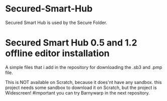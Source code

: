 # Secured-Smart-Hub
Secured Smart Hub is used by the Secure Folder.

# Secured Smart Hub 0.5 and 1.2 offline editor installation
A simple files that i add in the repository for downloading the .sb3 and .pmp file.

This is NOT available on Scratch, because it does'nt have any sandbox. this project needs some sandbox to download it on Scratch, but the project is Widescreen!
#important
you can try Barnywarp in the next repository.
